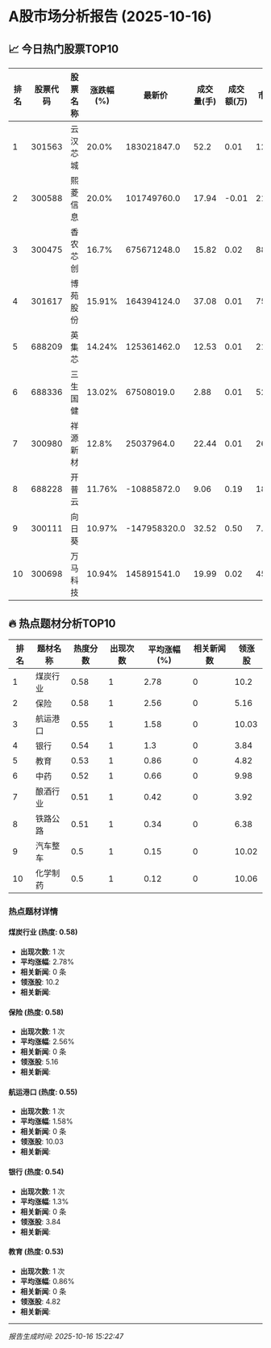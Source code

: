 # A股市场分析报告 (2025-10-16)

## 📈 今日热门股票TOP10

| 排名 | 股票代码 | 股票名称 | 涨跌幅(%) | 最新价 | 成交量(手) | 成交额(万) | 市盈率 | 市值(亿) |
|------|----------|----------|-----------|--------|------------|------------|--------|----------|
| 1 | 301563 | 云汉芯城 | 20.0% | 183021847.0 | 52.2 | 0.01 | 123.61 | 0.00 |
| 2 | 300588 | 熙菱信息 | 20.0% | 101749760.0 | 17.94 | -0.01 | 21.45 | -0.00 |
| 3 | 300475 | 香农芯创 | 16.7% | 675671248.0 | 15.82 | 0.02 | 88.21 | 0.00 |
| 4 | 301617 | 博苑股份 | 15.91% | 164394124.0 | 37.08 | 0.01 | 75.0 | -0.00 |
| 5 | 688209 | 英集芯 | 14.24% | 125361462.0 | 12.53 | 0.01 | 21.0 | 0.00 |
| 6 | 688336 | 三生国健 | 13.02% | 67508019.0 | 2.88 | 0.01 | 52.96 | 0.00 |
| 7 | 300980 | 祥源新材 | 12.8% | 25037964.0 | 22.44 | 0.01 | 26.72 | 0.00 |
| 8 | 688228 | 开普云 | 11.76% | -10885872.0 | 9.06 | 0.19 | 185.08 | 0.00 |
| 9 | 300111 | 向日葵 | 10.97% | -147958320.0 | 32.52 | 0.50 | 7.86 | -0.00 |
| 10 | 300698 | 万马科技 | 10.94% | 145891541.0 | 19.99 | 0.02 | 45.05 | 0.00 |

## 🔥 热点题材分析TOP10

| 排名 | 题材名称 | 热度分数 | 出现次数 | 平均涨幅(%) | 相关新闻数 | 领涨股 |
|------|----------|----------|----------|-------------|------------|--------|
| 1 | 煤炭行业 | 0.58 | 1 | 2.78 | 0 | 10.2 |
| 2 | 保险 | 0.58 | 1 | 2.56 | 0 | 5.16 |
| 3 | 航运港口 | 0.55 | 1 | 1.58 | 0 | 10.03 |
| 4 | 银行 | 0.54 | 1 | 1.3 | 0 | 3.84 |
| 5 | 教育 | 0.53 | 1 | 0.86 | 0 | 4.82 |
| 6 | 中药 | 0.52 | 1 | 0.66 | 0 | 9.98 |
| 7 | 酿酒行业 | 0.51 | 1 | 0.42 | 0 | 3.92 |
| 8 | 铁路公路 | 0.51 | 1 | 0.34 | 0 | 6.38 |
| 9 | 汽车整车 | 0.5 | 1 | 0.15 | 0 | 10.02 |
| 10 | 化学制药 | 0.5 | 1 | 0.12 | 0 | 10.06 |

### 热点题材详情


#### 煤炭行业 (热度: 0.58)
- **出现次数**: 1 次
- **平均涨幅**: 2.78%
- **相关新闻**: 0 条
- **领涨股**: 10.2
- **相关新闻**:

#### 保险 (热度: 0.58)
- **出现次数**: 1 次
- **平均涨幅**: 2.56%
- **相关新闻**: 0 条
- **领涨股**: 5.16
- **相关新闻**:

#### 航运港口 (热度: 0.55)
- **出现次数**: 1 次
- **平均涨幅**: 1.58%
- **相关新闻**: 0 条
- **领涨股**: 10.03
- **相关新闻**:

#### 银行 (热度: 0.54)
- **出现次数**: 1 次
- **平均涨幅**: 1.3%
- **相关新闻**: 0 条
- **领涨股**: 3.84
- **相关新闻**:

#### 教育 (热度: 0.53)
- **出现次数**: 1 次
- **平均涨幅**: 0.86%
- **相关新闻**: 0 条
- **领涨股**: 4.82
- **相关新闻**:

---
*报告生成时间: 2025-10-16 15:22:47*
